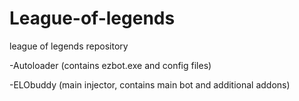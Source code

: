 # League-of-legends
league of legends repository

  -Autoloader (contains ezbot.exe and config files)
  
  -ELObuddy (main injector, contains main bot and additional addons)
